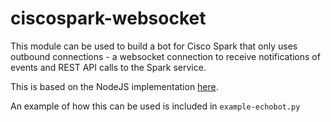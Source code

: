 # ciscospark-websocket

This module can be used to build a bot for Cisco Spark that only uses outbound connections - a websocket connection to receive notifications of events and REST API calls to the Spark service.

This is based on the NodeJS implementation [here](https://github.com/marchfederico/ciscospark-websocket-events). 

An example of how this can be used is included in `example-echobot.py`